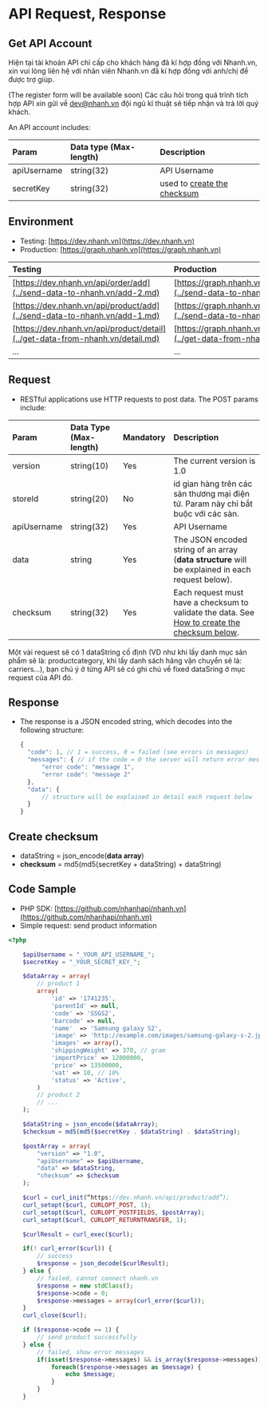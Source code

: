 # API Request, Response

## Get API Account

Hiện tại tài khoản API chỉ cấp cho khách hàng đã kí hợp đồng với Nhanh.vn, xin vui lòng liên hệ với nhân viên Nhanh.vn đã kí hợp đồng với anh/chị để được trợ giúp.

(The register form will be available soon)
Các câu hỏi trong quá trình tích hợp API xin gửi về dev@nhanh.vn đội ngũ kĩ thuật sẽ tiếp nhận và trả lời quý khách.

An API account includes:

| Param | Data type \(Max-length\) | Description |
| :--- | :--- | :--- |
| apiUsername | string\(32\) | API Username |
| secretKey | string\(32\) | used to [create the checksum](api.md#create-checksum) |

## Environment

* Testing: [https://dev.nhanh.vn](https://dev.nhanh.vn)
* Production: [https://graph.nhanh.vn](https://graph.nhanh.vn)

| Testing | Production |
| :--- | :--- |
| [https://dev.nhanh.vn/api/order/add](../send-data-to-nhanh.vn/add-2.md) | [https://graph.nhanh.vn/api/order/add](../send-data-to-nhanh.vn/add-2.md) |
| [https://dev.nhanh.vn/api/product/add](../send-data-to-nhanh.vn/add-1.md) | [https://graph.nhanh.vn/api/product/add](../send-data-to-nhanh.vn/add-1.md) |
| [https://dev.nhanh.vn/api/product/detail](../get-data-from-nhanh.vn/detail.md) | [https://graph.nhanh.vn/api/product/detail](../get-data-from-nhanh.vn/detail.md) |
| ... | ... |

## Request

* RESTful applications use HTTP requests to post data. The POST params include:

| Param | Data Type \(Max-length\) | Mandatory | Description |
| :--- | :--- | :--- | :--- |
| version | string\(10\) | Yes | The current version is 1.0 |
| storeId | string\(20\) | No | id gian hàng trên các sàn thương mại điện tử. Param này chỉ bắt buộc với các sàn. |
| apiUsername | string\(32\) | Yes | API Username |
| data | string | Yes | The JSON encoded string of an array \(**data structure** will be explained in each request below\). |
| checksum | string\(32\) | Yes | Each request must have a checksum to validate the data. See [How to create the checksum below](api.md#create-checksum). |

Một vài request sẽ có 1 dataString cố định \(VD như khi lấy danh mục sản phẩm sẽ là: productcategory, khi lấy danh sách hãng vận chuyển sẽ là: carriers...\), bạn chú ý ở từng API sẽ có ghi chú về fixed dataSring ở mục request của API đó.

## Response

* The response is a JSON encoded string, which decodes into the following structure:

  ```javascript
  {
    "code": 1, // 1 = success, 0 = failed (see errors in messages)
    "messages": { // if the code = 0 the server will return error messages
        "error code": "message 1",
        "error code": "message 2"
    },
    "data": {
        // structure will be explained in detail each request below
    }
  }
  ```

## Create checksum

* dataString = json\_encode\(**data array**\)
* **checksum** = md5\(md5\(secretKey + dataString\) + dataString\)

## Code Sample

* PHP SDK: [https://github.com/nhanhapi/nhanh.vn](https://github.com/nhanhapi/nhanh.vn) 
* Simple request: send product information

```php
<?php

    $apiUsername = "_YOUR_API_USERNAME_";
    $secretKey = "_YOUR_SECRET_KEY_";

    $dataArray = array(
        // product 1
        array( 
            'id' => '1741235',
            'parentId' => null,
            'code' => 'SSGS2',
            'barcode' => null,
            'name'  => 'Samsung galaxy S2',
            'image' => 'http://example.com/images/samsung-galaxy-s-2.jpg',
            'images' => array(),
            'shippingWeight' => 370, // gram
            'importPrice' => 12000000,
            'price' => 13500000,
            'vat' => 10, // 10%
            'status' => 'Active',
        )
        // product 2
        // ...
    );

    $dataString = json_encode($dataArray);
    $checksum = md5(md5($secretKey . $dataString) . $dataString);

    $postArray = array(
        "version" => "1.0",
        "apiUsername" => $apiUsername,
        "data" => $dataString,
        "checksum" => $checksum
    );

    $curl = curl_init(“https://dev.nhanh.vn/api/product/add”);
    curl_setopt($curl, CURLOPT_POST, 1);
    curl_setopt($curl, CURLOPT_POSTFIELDS, $postArray);
    curl_setopt($curl, CURLOPT_RETURNTRANSFER, 1);

    $curlResult = curl_exec($curl);

    if(! curl_error($curl)) {
        // success
        $response = json_decode($curlResult);
    } else {
        // failed, cannot connect nhanh.vn
        $response = new stdClass();
        $response->code = 0;
        $response->messages = array(curl_error($curl));
    }
    curl_close($curl);

    if ($response->code == 1) {
        // send product successfully
    } else {
        // failed, show error messages
        if(isset($response->messages) && is_array($response->messages)) {
            foreach($response->messages as $message) {
                echo $message;
            }
        }
    }
```

